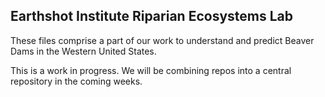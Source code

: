## Earthshot Institute Riparian Ecosystems Lab

These files comprise a part of our work to understand and predict Beaver Dams in the Western United States.  

This is a work in progress.  We will be combining repos into a central repository in the coming weeks.
